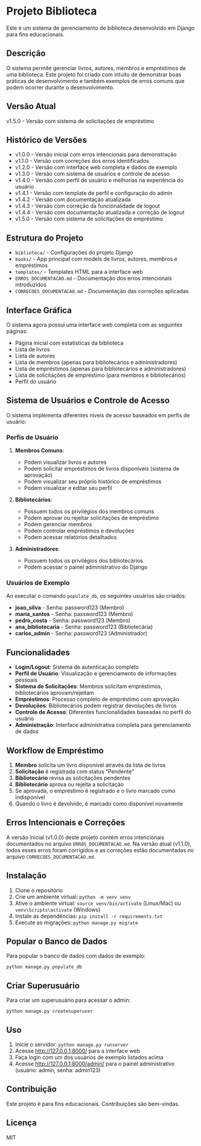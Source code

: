 # Projeto Biblioteca

Este é um sistema de gerenciamento de biblioteca desenvolvido em Django para fins educacionais.

## Descrição

O sistema permite gerenciar livros, autores, membros e empréstimos de uma biblioteca. Este projeto foi criado com intuito de demonstrar boas práticas de desenvolvimento e também exemplos de erros comuns que podem ocorrer durante o desenvolvimento.

## Versão Atual

v1.5.0 - Versão com sistema de solicitações de empréstimo

## Histórico de Versões

- v1.0.0 - Versão inicial com erros intencionais para demonstração
- v1.1.0 - Versão com correções dos erros identificados
- v1.2.0 - Versão com interface web completa e dados de exemplo
- v1.3.0 - Versão com sistema de usuários e controle de acesso
- v1.4.0 - Versão com perfil de usuário e melhorias na experiência do usuário
- v1.4.1 - Versão com template de perfil e configuração do admin
- v1.4.2 - Versão com documentação atualizada
- v1.4.3 - Versão com correção da funcionalidade de logout
- v1.4.4 - Versão com documentação atualizada e correção de logout
- v1.5.0 - Versão com sistema de solicitações de empréstimo

## Estrutura do Projeto

- `biblioteca/` - Configurações do projeto Django
- `books/` - App principal com models de livros, autores, membros e empréstimos
- `templates/` - Templates HTML para a interface web
- `ERROS_DOCUMENTACAO.md` - Documentação dos erros intencionais introduzidos
- `CORRECOES_DOCUMENTACAO.md` - Documentação das correções aplicadas

## Interface Gráfica

O sistema agora possui uma interface web completa com as seguintes páginas:
- Página inicial com estatísticas da biblioteca
- Lista de livros
- Lista de autores
- Lista de membros (apenas para bibliotecários e administradores)
- Lista de empréstimos (apenas para bibliotecários e administradores)
- Lista de solicitações de empréstimo (para membros e bibliotecários)
- Perfil do usuário

## Sistema de Usuários e Controle de Acesso

O sistema implementa diferentes níveis de acesso baseados em perfis de usuário:

### Perfis de Usuário

1. **Membros Comuns**:
   - Podem visualizar livros e autores
   - Podem solicitar empréstimos de livros disponíveis (sistema de aprovação)
   - Podem visualizar seu próprio histórico de empréstimos
   - Podem visualizar e editar seu perfil

2. **Bibliotecários**:
   - Possuem todos os privilégios dos membros comuns
   - Podem aprovar ou rejeitar solicitações de empréstimo
   - Podem gerenciar membros
   - Podem controlar empréstimos e devoluções
   - Podem acessar relatórios detalhados

3. **Administradores**:
   - Possuem todos os privilégios dos bibliotecários
   - Podem acessar o painel administrativo do Django

### Usuários de Exemplo

Ao executar o comando `populate_db`, os seguintes usuários são criados:

- **joao_silva** - Senha: password123 (Membro)
- **maria_santos** - Senha: password123 (Membro)
- **pedro_costa** - Senha: password123 (Membro)
- **ana_bibliotecaria** - Senha: password123 (Bibliotecária)
- **carlos_admin** - Senha: password123 (Administrador)

## Funcionalidades

- **Login/Logout**: Sistema de autenticação completo
- **Perfil de Usuário**: Visualização e gerenciamento de informações pessoais
- **Sistema de Solicitações**: Membros solicitam empréstimos, bibliotecários aprovam/rejeitam
- **Empréstimos**: Processo completo de empréstimo com aprovação
- **Devoluções**: Bibliotecários podem registrar devoluções de livros
- **Controle de Acesso**: Diferentes funcionalidades baseadas no perfil do usuário
- **Administração**: Interface administrativa completa para gerenciamento de dados

## Workflow de Empréstimo

1. **Membro** solicita um livro disponível através da lista de livros
2. **Solicitação** é registrada com status "Pendente"
3. **Bibliotecário** revisa as solicitações pendentes
4. **Bibliotecário** aprova ou rejeita a solicitação
5. Se aprovada, o empréstimo é registrado e o livro marcado como indisponível
6. Quando o livro é devolvido, é marcado como disponível novamente

## Erros Intencionais e Correções

A versão inicial (v1.0.0) deste projeto contém erros intencionais documentados no arquivo `ERROS_DOCUMENTACAO.md`. 
Na versão atual (v1.1.0), todos esses erros foram corrigidos e as correções estão documentadas no arquivo `CORRECOES_DOCUMENTACAO.md`.

## Instalação

1. Clone o repositório
2. Crie um ambiente virtual: `python -m venv venv`
3. Ative o ambiente virtual: `source venv/bin/activate` (Linux/Mac) ou `venv\Scripts\activate` (Windows)
4. Instale as dependências: `pip install -r requirements.txt`
5. Execute as migrações: `python manage.py migrate`

## Popular o Banco de Dados

Para popular o banco de dados com dados de exemplo:
```
python manage.py populate_db
```

## Criar Superusuário

Para criar um superusuário para acessar o admin:
```
python manage.py createsuperuser
```

## Uso

1. Inicie o servidor: `python manage.py runserver`
2. Acesse http://127.0.0.1:8000/ para a interface web
3. Faça login com um dos usuários de exemplo listados acima
4. Acesse http://127.0.0.1:8000/admin/ para o painel administrativo (usuário: admin, senha: admin123)

## Contribuição

Este projeto é para fins educacionais. Contribuições são bem-vindas.

## Licença

MIT